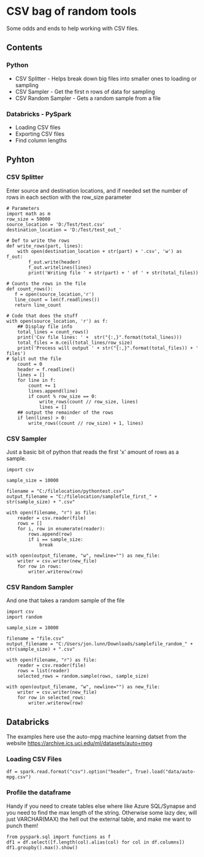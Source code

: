 # CSV bag of random tools
Some odds and ends to help working with CSV files.

## Contents
### Python
- CSV Splitter - Helps break down big files into smaller ones to loading or sampling
- CSV Sampler -  Get the first n rows of data for sampling
- CSV Random Sampler -  Gets a random sample from a file

### Databricks - PySpark
- Loading CSV files
- Exporting CSV files
- Find column lengths

## Pyhton
### CSV Splitter
Enter source and destination locations, and if needed set the number of rows in each section with the row_size parameter

```
# Parameters
import math as m
row_size = 50000
source_location = 'D:/Test/test.csv'
destination_location = 'D:/Test/test_out_'

# Def to write the rows
def write_rows(part, lines):
    with open(destination_location + str(part) + '.csv', 'w') as f_out:
        f_out.write(header)
        f_out.writelines(lines)
        print('Writing file ' + str(part) + ' of ' + str(total_files))

# Counts the rows in the file
def count_rows():
   f = open(source_location,'r')
   line_count = len(f.readlines())
   return line_count

# Code that does the stuff
with open(source_location, 'r') as f:
    ## Display file info
    total_lines = count_rows()
    print('Csv file lines: ' +  str("{:,}".format(total_lines)))
    total_files = m.ceil(total_lines/row_size)
    print('Process will output ' + str("{:,}".format(total_files)) + ' files')
# Split out the file    
    count = 0
    header = f.readline()
    lines = []
    for line in f:
        count += 1
        lines.append(line)
        if count % row_size == 0:
            write_rows(count // row_size, lines)
            lines = []
    ## output the remainder of the rows
    if len(lines) > 0:
        write_rows((count // row_size) + 1, lines)
```

### CSV Sampler
Just a basic bit of python that reads the first 'x' amount of rows as a sample.

```
import csv

sample_size = 10000

filename = "C:/filelocation/pythontest.csv"
output_filename = "C:/filelocation/samplefile_first_" + str(sample_size) + ".csv"

with open(filename, "r") as file:
    reader = csv.reader(file)
    rows = []
    for i, row in enumerate(reader):
        rows.append(row)
        if i == sample_size:
            break

with open(output_filename, "w", newline="") as new_file:
    writer = csv.writer(new_file)
    for row in rows:
        writer.writerow(row)
```
### CSV Random Sampler
And one that takes a random sample of the file

```
import csv
import random

sample_size = 10000

filename = "file.csv"
output_filename = "C:/Users/jon.lunn/Downloads/samplefile_random_" + str(sample_size) + ".csv"

with open(filename, "r") as file:
    reader = csv.reader(file)
    rows = list(reader)
    selected_rows = random.sample(rows, sample_size)

with open(output_filename, "w", newline="") as new_file:
    writer = csv.writer(new_file)
    for row in selected_rows:
        writer.writerow(row)
```

## Databricks
The examples here use the auto-mpg machine learning datset from the website https://archive.ics.uci.edu/ml/datasets/auto+mpg

### Loading CSV Files

```
df = spark.read.format("csv").option("header", True).load("data/auto-mpg.csv")
```
### Profile the dataframe
Handy if you need to create tables else where like Azure SQL/Synapse and you need to find the max length of the string. Otherwise some lazy dev, will just VARCHAR(MAX) the hell out the external table, and make me want to punch them!

```
from pyspark.sql import functions as f
df1 = df.select([f.length(col).alias(col) for col in df.columns])
df1.groupby().max().show()
```

